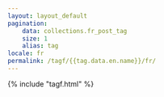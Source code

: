 ```yaml
---
layout: layout_default
pagination:
    data: collections.fr_post_tag
    size: 1
    alias: tag
locale: fr
permalink: /tagf/{{tag.data.en.name}}/fr/
---
```

{% include "tagf.html" %}
